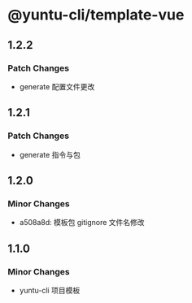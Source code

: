 # @yuntu-cli/template-vue

## 1.2.2

### Patch Changes

- generate 配置文件更改

## 1.2.1

### Patch Changes

- generate 指令与包

## 1.2.0

### Minor Changes

- a508a8d: 模板包 gitignore 文件名修改

## 1.1.0

### Minor Changes

- yuntu-cli 项目模板
